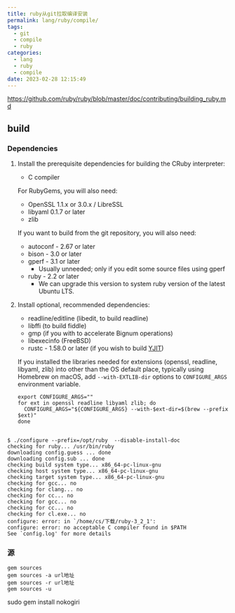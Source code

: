 ```yaml
---
title: ruby从git拉取编译安装
permalink: lang/ruby/compile/
tags:
  - git
  - compile
  - ruby
categories:
  - lang
  - ruby
  - compile
date: 2023-02-28 12:15:49
---
```


https://github.com/ruby/ruby/blob/master/doc/contributing/building_ruby.md

## build



### Dependencies

1. Install the prerequisite dependencies for building the CRuby interpreter:

   - C compiler

   For RubyGems, you will also need:

   - OpenSSL 1.1.x or 3.0.x / LibreSSL
   - libyaml 0.1.7 or later
   - zlib

   If you want to build from the git repository, you will also need:

   - autoconf - 2.67 or later
   - bison - 3.0 or later
   - gperf - 3.1 or later
     - Usually unneeded; only if you edit some source files using gperf
   - ruby - 2.2 or later
     - We can upgrade this version to system ruby version of the latest Ubuntu LTS.

2. Install optional, recommended dependencies:

   - readline/editline (libedit, to build readline)
   - libffi (to build fiddle)
   - gmp (if you with to accelerate Bignum operations)
   - libexecinfo (FreeBSD)
   - rustc - 1.58.0 or later (if you wish to build [YJIT](https://github.com/ruby/ruby/blob/master/doc/yjit/yjit.md))

   If you installed the libraries needed for extensions (openssl, readline, libyaml, zlib) into other than the OS default place, typically using Homebrew on macOS, add `--with-EXTLIB-dir` options to `CONFIGURE_ARGS` environment variable.

   ```
   export CONFIGURE_ARGS=""
   for ext in openssl readline libyaml zlib; do
     CONFIGURE_ARGS="${CONFIGURE_ARGS} --with-$ext-dir=$(brew --prefix $ext)"
   done
   ```

<!--more-->



##



```
$ ./configure --prefix=/opt/ruby  --disable-install-doc
checking for ruby... /usr/bin/ruby
downloading config.guess ... done
downloading config.sub ... done
checking build system type... x86_64-pc-linux-gnu
checking host system type... x86_64-pc-linux-gnu
checking target system type... x86_64-pc-linux-gnu
checking for gcc... no
checking for clang... no
checking for cc... no
checking for gcc... no
checking for cc... no
checking for cl.exe... no
configure: error: in `/home/cs/下载/ruby-3_2_1':
configure: error: no acceptable C compiler found in $PATH
See `config.log' for more details

```



### 源



```
gem sources
gem sources -a url地址
gem sources -r url地址
gem sources -u
```





sudo gem install nokogiri
